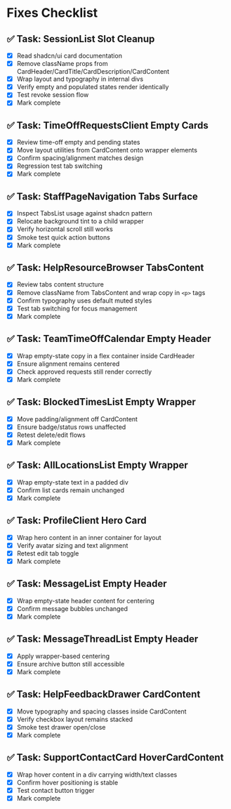 # Fixes Checklist

## ✅ Task: SessionList Slot Cleanup
- [x] Read shadcn/ui card documentation
- [x] Remove className props from CardHeader/CardTitle/CardDescription/CardContent
- [x] Wrap layout and typography in internal divs
- [x] Verify empty and populated states render identically
- [x] Test revoke session flow
- [x] Mark complete

## ✅ Task: TimeOffRequestsClient Empty Cards
- [x] Review time-off empty and pending states
- [x] Move layout utilities from CardContent onto wrapper elements
- [x] Confirm spacing/alignment matches design
- [x] Regression test tab switching
- [x] Mark complete

## ✅ Task: StaffPageNavigation Tabs Surface
- [x] Inspect TabsList usage against shadcn pattern
- [x] Relocate background tint to a child wrapper
- [x] Verify horizontal scroll still works
- [x] Smoke test quick action buttons
- [x] Mark complete

## ✅ Task: HelpResourceBrowser TabsContent
- [x] Review tabs content structure
- [x] Remove className from TabsContent and wrap copy in `<p>` tags
- [x] Confirm typography uses default muted styles
- [x] Test tab switching for focus management
- [x] Mark complete

## ✅ Task: TeamTimeOffCalendar Empty Header
- [x] Wrap empty-state copy in a flex container inside CardHeader
- [x] Ensure alignment remains centered
- [x] Check approved requests still render correctly
- [x] Mark complete

## ✅ Task: BlockedTimesList Empty Wrapper
- [x] Move padding/alignment off CardContent
- [x] Ensure badge/status rows unaffected
- [x] Retest delete/edit flows
- [x] Mark complete

## ✅ Task: AllLocationsList Empty Wrapper
- [x] Wrap empty-state text in a padded div
- [x] Confirm list cards remain unchanged
- [x] Mark complete

## ✅ Task: ProfileClient Hero Card
- [x] Wrap hero content in an inner container for layout
- [x] Verify avatar sizing and text alignment
- [x] Retest edit tab toggle
- [x] Mark complete

## ✅ Task: MessageList Empty Header
- [x] Wrap empty-state header content for centering
- [x] Confirm message bubbles unchanged
- [x] Mark complete

## ✅ Task: MessageThreadList Empty Header
- [x] Apply wrapper-based centering
- [x] Ensure archive button still accessible
- [x] Mark complete

## ✅ Task: HelpFeedbackDrawer CardContent
- [x] Move typography and spacing classes inside CardContent
- [x] Verify checkbox layout remains stacked
- [x] Smoke test drawer open/close
- [x] Mark complete

## ✅ Task: SupportContactCard HoverCardContent
- [x] Wrap hover content in a div carrying width/text classes
- [x] Confirm hover positioning is stable
- [x] Test contact button trigger
- [x] Mark complete
